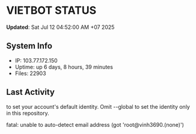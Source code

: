 # VIETBOT STATUS
**Updated**: Sat Jul 12 04:52:00 AM +07 2025

## System Info
- IP: 103.77.172.150
- Uptime: up 6 days, 8 hours, 39 minutes
- Files: 22903

## Last Activity

to set your account's default identity.
Omit --global to set the identity only in this repository.

fatal: unable to auto-detect email address (got 'root@vinh3690.(none)')

